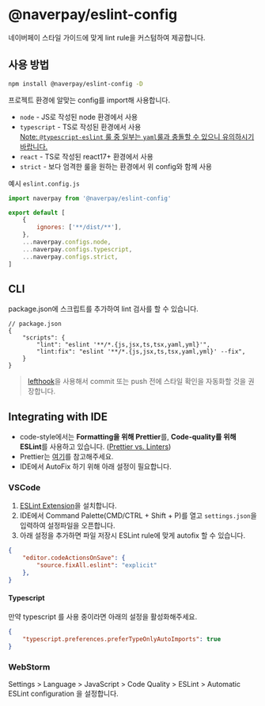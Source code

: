 # @naverpay/eslint-config

네이버페이 스타일 가이드에 맞게 lint rule을 커스텀하여 제공합니다.

## 사용 방법

```bash
npm install @naverpay/eslint-config -D
```

프로젝트 환경에 알맞는 config를 import해 사용합니다.

- `node` - JS로 작성된 node 환경에서 사용
- `typescript` - TS로 작성된 환경에서 사용  
    [Note: `@typescript-eslint` 룰 중 일부는 `yaml`룰과 충돌할 수 있으니 유의하시기 바랍니다.](https://github.com/NaverPayDev/code-style/commit/948890376bb250d975e50d5f82e418a3eb50bb7c#diff-d6e0200228324b775c1bd5390161c9d64f8a4581b542d5e93463abe457cd73caR6-R15)
- `react` - TS로 작성된 react17+ 환경에서 사용
- `strict` - 보다 엄격한 룰을 원하는 환경에서 위 config와 함께 사용

예시 `eslint.config.js`

```js
import naverpay from '@naverpay/eslint-config'

export default [
    {
        ignores: ['**/dist/**'],
    },
    ...naverpay.configs.node,
    ...naverpay.configs.typescript,
    ...naverpay.configs.strict,
]
```

## CLI

package.json에 스크립트를 추가하여 lint 검사를 할 수 있습니다.

```jsonc
// package.json
{
    "scripts": {
        "lint": "eslint '**/*.{js,jsx,ts,tsx,yaml,yml}'",
        "lint:fix": "eslint '**/*.{js,jsx,ts,tsx,yaml,yml}' --fix",
    }
}
```

> [lefthook](https://github.com/evilmartians/lefthook)을 사용해서 commit 또는 push 전에 스타일 확인을 자동화할 것을 권장합니다.

## Integrating with IDE

- code-style에서는 **Formatting을 위해 Prettier**를, **Code-quality를 위해 ESLint**를 사용하고 있습니다. ([Prettier vs. Linters](https://prettier.io/docs/en/comparison))
- Prettier는 [여기](../prettier-config/README.md)를 참고해주세요.
- IDE에서 AutoFix 하기 위해 아래 설정이 필요합니다.

### VSCode

1. [ESLint Extension](https://marketplace.visualstudio.com/items?itemName=dbaeumer.vscode-eslint)을 설치합니다.
2. IDE에서 Command Palette(CMD/CTRL + Shift + P)를 열고 `settings.json`을 입력하여 설정파일을 오픈합니다.
3. 아래 설정을 추가하면 파일 저장시 ESLint rule에 맞게 autofix 할 수 있습니다.

```json
{
    "editor.codeActionsOnSave": {
        "source.fixAll.eslint": "explicit"
    },
}
```

#### Typescript

만약 typescript 를 사용 중이라면 아래의 설정을 활성화해주세요.

```json
{
    "typescript.preferences.preferTypeOnlyAutoImports": true
}
```

### WebStorm

Settings > Language > JavaScript > Code Quality > ESLint > Automatic ESLint configuration 을 설정합니다.
